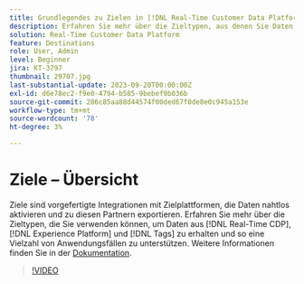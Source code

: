 ```yaml
---
title: Grundlegendes zu Zielen in [!DNL Real-Time Customer Data Platform] und [!DNL Experience Platform]
description: Erfahren Sie mehr über die Zieltypen, aus denen Sie Daten abrufen können [!DNL Real-Time CDP], [!DNL Experience Platform], and [!DNL Tags]  um eine Vielzahl von Anwendungsfällen zu unterstützen.
solution: Real-Time Customer Data Platform
feature: Destinations
role: User, Admin
level: Beginner
jira: KT-3797
thumbnail: 29707.jpg
last-substantial-update: 2023-09-20T00:00:00Z
exl-id: d6e78ec2-f9e0-4794-b585-9bebef9b036b
source-git-commit: 286c85aa88d44574f00ded67f0de8e0c945a153e
workflow-type: tm+mt
source-wordcount: '78'
ht-degree: 3%

---
```


# Ziele – Übersicht

Ziele sind vorgefertigte Integrationen mit Zielplattformen, die Daten nahtlos aktivieren und zu diesen Partnern exportieren. Erfahren Sie mehr über die Zieltypen, die Sie verwenden können, um Daten aus [!DNL Real-Time CDP], [!DNL Experience Platform] und [!DNL Tags] zu erhalten und so eine Vielzahl von Anwendungsfällen zu unterstützen. Weitere Informationen finden Sie in der [Dokumentation](https://experienceleague.adobe.com/docs/experience-platform/destinations/home.html?lang=de).

>[!VIDEO](https://video.tv.adobe.com/v/33170?learn=on&enablevpops&captions=ger)

